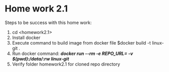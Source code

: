 # Home work 2.1
Steps to be success with this home work:
1. cd <homework2.1>
2. Install docker
4. Execute command to build image from  docker file  $docker build -t linux-git .
3. Run docker command: 
 _**docker run --rm -e REPO_URL=<your repo url> -v $(pwd):/data/:rw  linux-git**_
4. Verify folder homework2.1 for cloned repo directory

